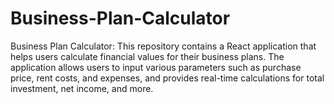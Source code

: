 # Business-Plan-Calculator
Business Plan Calculator: This repository contains a React application that helps users calculate financial values for their business plans. The application allows users to input various parameters such as purchase price, rent costs, and expenses, and provides real-time calculations for total investment, net income, and more.
